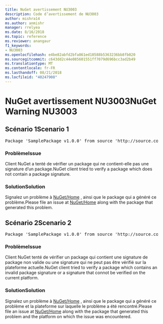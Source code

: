 ```yaml
---
title: NuGet avertissement NU3003
description: Code d’avertissement de NU3003
author: mishra14
ms.author: anmishr
manager: rrelyea
ms.date: 8/16/2018
ms.topic: reference
ms.reviewer: anangaur
f1_keywords:
- NU3003
ms.openlocfilehash: e4be82abfd2bfa861ed10588b5363236bb8fb020
ms.sourcegitcommit: c643dd2c44e085601551ff7079d696bcc3ad2b49
ms.translationtype: MT
ms.contentlocale: fr-FR
ms.lasthandoff: 08/21/2018
ms.locfileid: "40247908"
---
```

# <a name="nuget-warning-nu3003"></a><span data-ttu-id="d3e81-103">NuGet avertissement NU3003</span><span class="sxs-lookup"><span data-stu-id="d3e81-103">NuGet Warning NU3003</span></span>

## <a name="scenario-1"></a><span data-ttu-id="d3e81-104">Scénario 1</span><span class="sxs-lookup"><span data-stu-id="d3e81-104">Scenario 1</span></span>

<pre>Package 'SamplePackage v1.0.0' from source 'http://source.com/index.json': The package is not signed. Unable to verify signature from an unsigned package.</pre>

### <a name="issue"></a><span data-ttu-id="d3e81-105">Problème</span><span class="sxs-lookup"><span data-stu-id="d3e81-105">Issue</span></span>

<span data-ttu-id="d3e81-106">Client NuGet a tenté de vérifier un package qui ne contient-elle pas une signature d’un package.</span><span class="sxs-lookup"><span data-stu-id="d3e81-106">NuGet client tried to verify a package which does not contain a package signature.</span></span>


### <a name="solution"></a><span data-ttu-id="d3e81-107">Solution</span><span class="sxs-lookup"><span data-stu-id="d3e81-107">Solution</span></span>

<span data-ttu-id="d3e81-108">Signalez un problème à [NuGet/Home](https://github.com/NuGet/Home/issues) , ainsi que le package qui a généré ce problème.</span><span class="sxs-lookup"><span data-stu-id="d3e81-108">Please file an issue at [NuGet/Home](https://github.com/NuGet/Home/issues) along with the package that generated this problem.</span></span>



## <a name="scenario-2"></a><span data-ttu-id="d3e81-109">Scénario 2</span><span class="sxs-lookup"><span data-stu-id="d3e81-109">Scenario 2</span></span>

<pre>Package 'SamplePackage v1.0.0' from source 'http://source.com/index.json': The package signature is invalid or cannot be verified on this platform.</pre>

### <a name="issue"></a><span data-ttu-id="d3e81-110">Problème</span><span class="sxs-lookup"><span data-stu-id="d3e81-110">Issue</span></span>

<span data-ttu-id="d3e81-111">Client NuGet tenté de vérifier un package qui contient une signature de package non valide ou une signature qui ne peut pas être vérifié sur la plateforme actuelle.</span><span class="sxs-lookup"><span data-stu-id="d3e81-111">NuGet client tried to verify a package which contains an invalid package signature or a signature that connot be verified on the current platform.</span></span>


### <a name="solution"></a><span data-ttu-id="d3e81-112">Solution</span><span class="sxs-lookup"><span data-stu-id="d3e81-112">Solution</span></span>

<span data-ttu-id="d3e81-113">Signalez un problème à [NuGet/Home](https://github.com/NuGet/Home/issues) , ainsi que le package qui a généré ce problème et la plateforme sur laquelle le problème a été rencontré.</span><span class="sxs-lookup"><span data-stu-id="d3e81-113">Please file an issue at [NuGet/Home](https://github.com/NuGet/Home/issues) along with the package that generated this problem and the platform on which the issue was encountered.</span></span>


